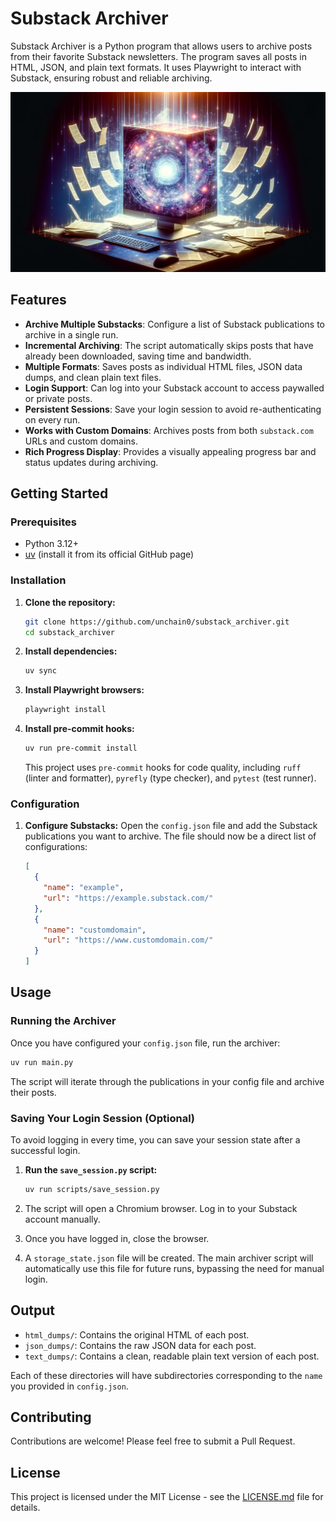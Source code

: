 # Substack Archiver

Substack Archiver is a Python program that allows users to archive posts from
their favorite Substack newsletters. The program saves all posts in HTML, JSON,
and plain text formats. It uses Playwright to interact with Substack,
ensuring robust and reliable archiving.

![Substack Archiver](README/images/cover.png)

## Features

- **Archive Multiple Substacks**: Configure a list of Substack publications to
  archive in a single run.
- **Incremental Archiving**: The script automatically skips posts that have
  already been downloaded, saving time and bandwidth.
- **Multiple Formats**: Saves posts as individual HTML files, JSON data dumps,
  and clean plain text files.
- **Login Support**: Can log into your Substack account to access paywalled or
  private posts.
- **Persistent Sessions**: Save your login session to avoid re-authenticating
  on every run.
- **Works with Custom Domains**: Archives posts from both `substack.com` URLs
  and custom domains.
- **Rich Progress Display**: Provides a visually appealing progress bar and
  status updates during archiving.

## Getting Started

### Prerequisites

- Python 3.12+
- [uv](https://github.com/astral-sh/uv) (install it from its official GitHub page)

### Installation

1. **Clone the repository:**

    ```bash
    git clone https://github.com/unchain0/substack_archiver.git
    cd substack_archiver
    ```

2. **Install dependencies:**

    ```bash
    uv sync
    ```

3. **Install Playwright browsers:**

    ```bash
    playwright install
    ```

4. **Install pre-commit hooks:**

    ```bash
    uv run pre-commit install
    ```

    This project uses `pre-commit` hooks for code quality, including `ruff`
    (linter and formatter), `pyrefly` (type checker), and `pytest` (test runner).

### Configuration

1. **Configure Substacks:**
   Open the `config.json` file and add the Substack publications you want to
   archive. The file should now be a direct list of configurations:

    ```json
    [
      {
        "name": "example",
        "url": "https://example.substack.com/"
      },
      {
        "name": "customdomain",
        "url": "https://www.customdomain.com/"
      }
    ]
    ```

## Usage

### Running the Archiver

Once you have configured your `config.json` file, run the archiver:

```bash
uv run main.py
```

The script will iterate through the publications in your config file and archive
their posts.

### Saving Your Login Session (Optional)

To avoid logging in every time, you can save your session state after a
successful login.

1. **Run the `save_session.py` script:**

    ```bash
    uv run scripts/save_session.py
    ```

2. The script will open a Chromium browser. Log in to your Substack account
   manually.
3. Once you have logged in, close the browser.
4. A `storage_state.json` file will be created. The main archiver script will
   automatically use this file for future runs, bypassing the need for manual
   login.

## Output

- `html_dumps/`: Contains the original HTML of each post.
- `json_dumps/`: Contains the raw JSON data for each post.
- `text_dumps/`: Contains a clean, readable plain text version of each post.

Each of these directories will have subdirectories corresponding to the `name`
you provided in `config.json`.

## Contributing

Contributions are welcome! Please feel free to submit a Pull Request.

## License

This project is licensed under the MIT License - see the [LICENSE.md](LICENSE.md)
file for details.
